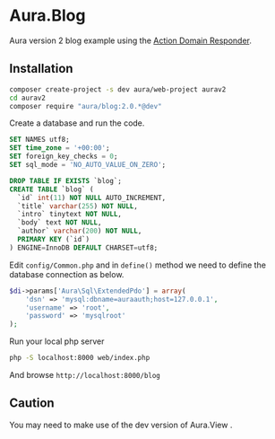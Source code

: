 # Aura.Blog

Aura version 2 blog example using the [Action Domain Responder](https://github.com/pmjones/adr).

## Installation

```bash
composer create-project -s dev aura/web-project aurav2
cd aurav2
composer require "aura/blog:2.0.*@dev"
```

Create a database and run the code.

```sql
SET NAMES utf8;
SET time_zone = '+00:00';
SET foreign_key_checks = 0;
SET sql_mode = 'NO_AUTO_VALUE_ON_ZERO';

DROP TABLE IF EXISTS `blog`;
CREATE TABLE `blog` (
  `id` int(11) NOT NULL AUTO_INCREMENT,
  `title` varchar(255) NOT NULL,
  `intro` tinytext NOT NULL,
  `body` text NOT NULL,
  `author` varchar(200) NOT NULL,
  PRIMARY KEY (`id`)
) ENGINE=InnoDB DEFAULT CHARSET=utf8;
```

Edit `config/Common.php` and in `define()` method we need to define the
database connection as below.

```php
$di->params['Aura\Sql\ExtendedPdo'] = array(
    'dsn' => 'mysql:dbname=auraauth;host=127.0.0.1',
    'username' => 'root',
    'password' => 'mysqlroot'
);
```

Run your local php server

```bash
php -S localhost:8000 web/index.php
```

And browse `http://localhost:8000/blog`

## Caution

You may need to make use of the dev version of Aura.View .
